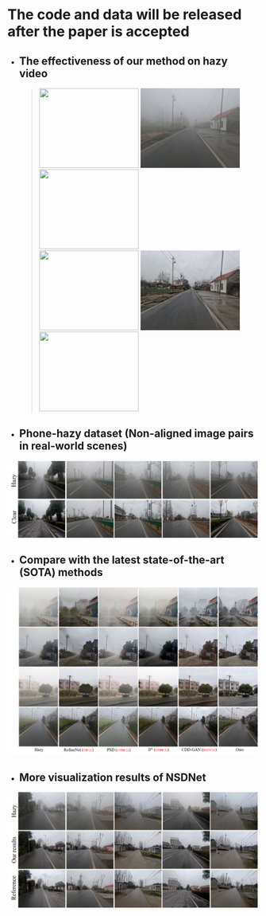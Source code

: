 # The code and data will be released after the paper is accepted

* ## The effectiveness of our method on hazy video
  ><img src='https://github.com/hello2377/NSDNet/blob/main/Figs/video_hazy1.gif' width='200' height='160'>    <img src='https://github.com/hello2377/NSDNet/blob/main/Figs/video_hazy2.gif' width='200' height='160'>    <img src='https://github.com/hello2377/NSDNet/blob/main/Figs/video_hazy3.gif' width='200' height='160'><br><img src='https://github.com/hello2377/NSDNet/blob/main/Figs/video_hazy_dehazing1.gif' width='200' height='160'>    <img src='https://github.com/hello2377/NSDNet/blob/main/Figs/video_hazy_dehazing2.gif' width='200' height='160'>    <img src='https://github.com/hello2377/NSDNet/blob/main/Figs/video_hazy_dehazing3.gif' width='200' height='160'>

* ## Phone-hazy dataset (Non-aligned image pairs in real-world scenes)
![image](https://github.com/hello2377/NSDNet/blob/main/Figs/Non-aligned_image_pairs.png)

* ## Compare with the latest state-of-the-art (SOTA) methods
![image](https://github.com/hello2377/NSDNet/blob/main/Figs/Comparison_of_results.png)

* ## More visualization results of NSDNet
![image](https://github.com/hello2377/NSDNet/blob/main/Figs/More_results.png)

